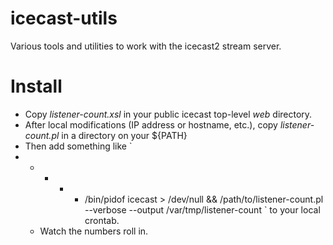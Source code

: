 # icecast-utils
Various tools and utilities to work with the icecast2 stream server.

# Install
  * Copy *listener-count.xsl* in your public icecast top-level *web* directory.
  * After local modifications (IP address or hostname, etc.), copy *listener-count.pl* in a directory on your ${PATH}
  * Then add something like
`
* * * * * /bin/pidof icecast > /dev/null && /path/to/listener-count.pl --verbose --output /var/tmp/listener-count
`
  to your local crontab.
  * Watch the numbers roll in.
